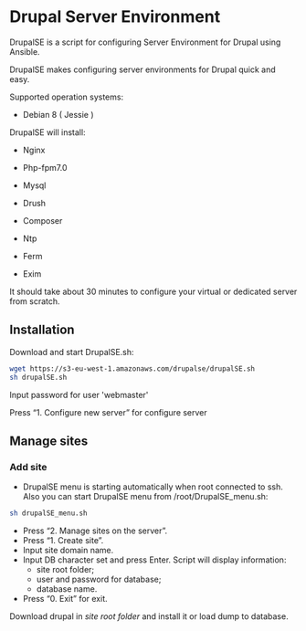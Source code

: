 # Drupal Server Environment

DrupalSE is a script for configuring Server Environment for Drupal using Ansible.

DrupalSE makes configuring server environments for Drupal quick and easy.

Supported operation systems:
- Debian 8 ( Jessie )

DrupalSE will install:
- Nginx
- Php-fpm7.0
- Mysql
- Drush
- Composer

- Ntp
- Ferm
- Exim

It should take about 30 minutes to configure your virtual or dedicated server from scratch.

## Installation

Download and start DrupalSE.sh:
```bash
wget https://s3-eu-west-1.amazonaws.com/drupalse/drupalSE.sh
sh drupalSE.sh
```

Input password for user 'webmaster'

Press “1. Configure new server” for configure server

## Manage sites

### Add site

- DrupalSE menu is starting automatically when root connected to ssh. Also you can start DrupalSE menu from /root/DrupalSE_menu.sh:
```bash
sh drupalSE_menu.sh
```
- Press “2. Manage sites on the server”.
- Press “1. Create site”.
- Input site domain name.
- Input DB character set and press Enter.
  Script will display information:
  - site root folder;
  - user and password for database;
  - database name.
- Press “0. Exit” for exit.

Download drupal in _site root folder_ and install it or load dump to database.
